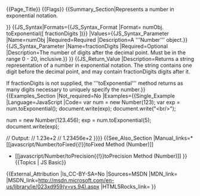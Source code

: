 {{Page_Title}}
{{Flags}}
{{Summary_Section|Represents a number in exponential notation.

}}
{{JS_Syntax|Formats={{JS_Syntax_Format
|Format= numObj. toExponential([ fractionDigits ])}}
|Values={{JS_Syntax_Parameter
|Name=numObj
|Required=Required
|Description=A '''Number''' object.}}{{JS_Syntax_Parameter
|Name=fractionDigits
|Required=Optional
|Description=The number of digits after the decimal point. Must be in the range 0 - 20, inclusive.}}
}}
{{JS_Return_Value
|Description=Returns a string representation of a number in exponential notation. The string contains one digit before the decimal point, and may contain fractionDigits digits after it.

If fractionDigits is not supplied, the '''toExponential''' method returns as many digits necessary to uniquely specify the number.}}
{{Examples_Section
|Not_required=No
|Examples={{Single_Example
|Language=JavaScript
|Code= var num = new Number(123);
 var exp = num.toExponential();
 document.write(exp);
 document.write("&lt;br/&gt;");
 
 num = new Number(123.456);
 exp = num.toExponential(5);
 document.write(exp);
 
 
 // Output: 
 // 1.23e+2
 // 1.23456e+2
}}}}
{{See_Also_Section
|Manual_links=* [[javascript/Number/toFixed{{!}}toFixed Method (Number)]]
* [[javascript/Number/toPrecision{{!}}toPrecision Method (Number)]]
}}
{{Topics | JS Basic}}

{{External_Attribution
|Is_CC-BY-SA=No
|Sources=MSDN
|MDN_link=
|MSDN_link=http://msdn.microsoft.com/en-us/library/ie/023xd959(v=vs.94).aspx
|HTML5Rocks_link=
}}